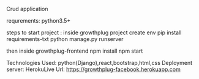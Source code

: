 Crud application

requrements: python3.5+

steps to start project :
inside growthplug project
  create env
  pip install requirements-txt
  python manage.py runserver

then inside growthplug-frontend
  npm install
  npm start

Technologies Used:
  python(Django),react,bootstrap,html,css
Deployment server:
  HerokuLive Url:
    https://growthplug-facebook.herokuapp.com
